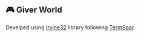 ## :video_game: Giver World

Develped using [Irvine32](http://asmirvine.com/) library following [TermSpar](https://www.youtube.com/channel/UCpMAWsqJaz-Ga-7MC3cX5iw).
